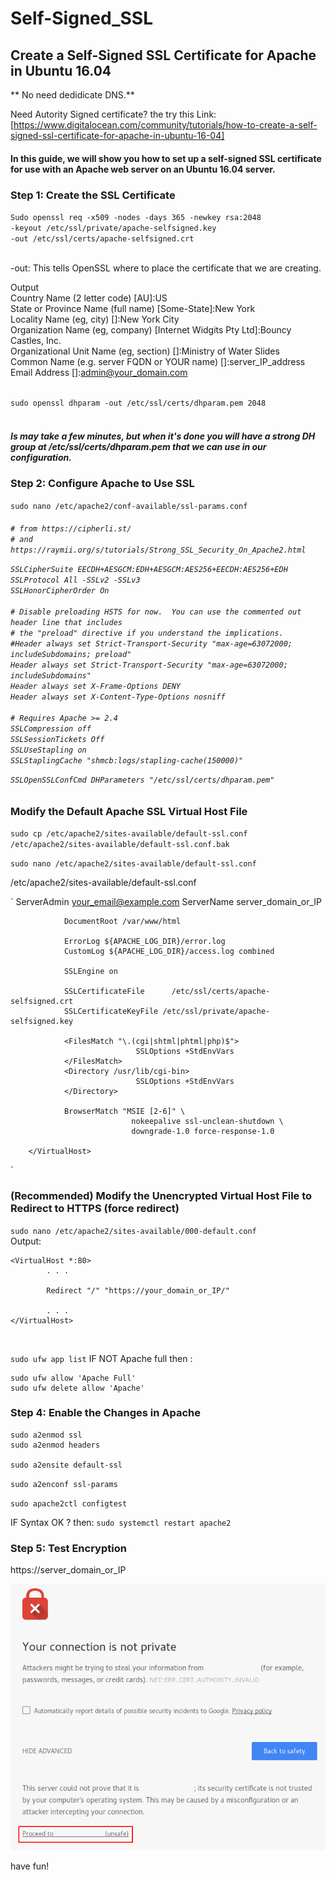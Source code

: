 # Self-Signed_SSL
## Create a Self-Signed SSL Certificate for Apache in Ubuntu 16.04
** No need dedidicate DNS.**

Need Autority Signed   certificate?  the try this Link: [https://www.digitalocean.com/community/tutorials/how-to-create-a-self-signed-ssl-certificate-for-apache-in-ubuntu-16-04]<br>

<h4>
In this guide, we will show you how to set up a self-signed SSL certificate for use with an Apache web server on an Ubuntu 16.04 server.
<br></h4>

<h5>

### Step 1: Create the SSL Certificate


`Sudo openssl req -x509 -nodes -days 365 -newkey rsa:2048 `<br>
`-keyout /etc/ssl/private/apache-selfsigned.key `<br>
`-out /etc/ssl/certs/apache-selfsigned.crt`<br>
<br>

-out: This tells OpenSSL where to place the certificate that we are creating.

Output<br>
Country Name (2 letter code) [AU]:US<br>
State or Province Name (full name) [Some-State]:New York<br>
Locality Name (eg, city) []:New York City<br>
Organization Name (eg, company) [Internet Widgits Pty Ltd]:Bouncy Castles, Inc.<br>
Organizational Unit Name (eg, section) []:Ministry of Water Slides<br>
Common Name (e.g. server FQDN or YOUR name) []:server_IP_address<br>
Email Address []:admin@your_domain.com<br>
<br>


`sudo openssl dhparam -out /etc/ssl/certs/dhparam.pem 2048`
<br>
<h5><br>
Is may take a few minutes, but when it's done you will have a strong DH group at /etc/ssl/certs/dhparam.pem that we can use in our configuration.
<br>

### Step 2: Configure Apache to Use SSL

`sudo nano /etc/apache2/conf-available/ssl-params.conf`

<H6>

`# from https://cipherli.st/`<br>
`# and https://raymii.org/s/tutorials/Strong_SSL_Security_On_Apache2.html`<br>

`SSLCipherSuite EECDH+AESGCM:EDH+AESGCM:AES256+EECDH:AES256+EDH`<br>
`SSLProtocol All -SSLv2 -SSLv3`<br>
`SSLHonorCipherOrder On`<br>
<br>
`# Disable preloading HSTS for now.  You can use the commented out header line that includes`<br>
`# the "preload" directive if you understand the implications.`<br>
`#Header always set Strict-Transport-Security "max-age=63072000; includeSubdomains; preload"`<br>
`Header always set Strict-Transport-Security "max-age=63072000; includeSubdomains"`<br>
`Header always set X-Frame-Options DENY`<br>
`Header always set X-Content-Type-Options nosniff`<br><br>
`# Requires Apache >= 2.4`<br>
`SSLCompression off `<br>
`SSLSessionTickets Off`<br>
`SSLUseStapling on `<br>
`SSLStaplingCache "shmcb:logs/stapling-cache(150000)"`<br>

`SSLOpenSSLConfCmd DHParameters "/etc/ssl/certs/dhparam.pem"`<br>
</h6>

### Modify the Default Apache SSL Virtual Host File 

`sudo cp /etc/apache2/sites-available/default-ssl.conf /etc/apache2/sites-available/default-ssl.conf.bak`

`sudo nano /etc/apache2/sites-available/default-ssl.conf`

/etc/apache2/sites-available/default-ssl.conf

`
<IfModule mod_ssl.c>
        <VirtualHost _default_:443>
                ServerAdmin your_email@example.com
                ServerName server_domain_or_IP

                DocumentRoot /var/www/html

                ErrorLog ${APACHE_LOG_DIR}/error.log
                CustomLog ${APACHE_LOG_DIR}/access.log combined

                SSLEngine on

                SSLCertificateFile      /etc/ssl/certs/apache-selfsigned.crt
                SSLCertificateKeyFile /etc/ssl/private/apache-selfsigned.key

                <FilesMatch "\.(cgi|shtml|phtml|php)$">
                                SSLOptions +StdEnvVars
                </FilesMatch>
                <Directory /usr/lib/cgi-bin>
                                SSLOptions +StdEnvVars
                </Directory>

                BrowserMatch "MSIE [2-6]" \
                               nokeepalive ssl-unclean-shutdown \
                               downgrade-1.0 force-response-1.0

        </VirtualHost>
</IfModule> `

### (Recommended) Modify the Unencrypted Virtual Host File to Redirect to HTTPS (force redirect)

`sudo nano /etc/apache2/sites-available/000-default.conf`
<br>
Output:

```
<VirtualHost *:80>
        . . .

        Redirect "/" "https://your_domain_or_IP/"

        . . .
</VirtualHost>
```
<br>

`sudo ufw app list`
 IF NOT Apache full then :
 
```
sudo ufw allow 'Apache Full'
sudo ufw delete allow 'Apache'
```

### Step 4: Enable the Changes in Apache

```
sudo a2enmod ssl
sudo a2enmod headers

sudo a2ensite default-ssl

```

`sudo a2enconf ssl-params`

`sudo apache2ctl configtest`

IF
Syntax OK ?  then: 
`sudo systemctl restart apache2`

### Step 5: Test Encryption

https://server_domain_or_IP

<img src="warning_override.jpg">

have fun!
